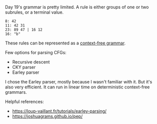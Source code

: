 Day 19's grammar is pretty limited. A rule is either groups of one or two subrules, or a 
terminal value.

```
8: 42
11: 42 31
23: 89 47 | 16 12
16: "b"
```

These rules can be represented as a [context-free grammar](https://en.wikipedia.org/wiki/Context-free_grammar).

Few options for parsing CFGs:
* Recursive descent
* CKY parser
* Earley parser

I chose the Earley parser, mostly because I wasn't familiar with it.
But it's also very efficient. It can run in linear time on deterministic context-free grammars.

Helpful references:
* https://loup-vaillant.fr/tutorials/earley-parsing/
* https://joshuagrams.github.io/pep/

